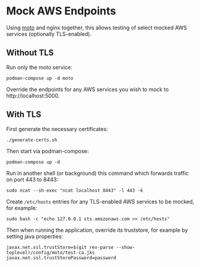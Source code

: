 Mock AWS Endpoints
==================

Using [moto](http://docs.getmoto.org/en/latest/docs/server_mode.html) and nginx together, this
allows testing of select mocked AWS services (optionally TLS-enabled).

Without TLS
-----------

Run only the moto service:

```shell
podman-compose up -d moto
```

Override the endpoints for any AWS services you wish to mock to
http://localhost:5000.

With TLS
--------
First generate the necessary certificates:

```shell
./generate-certs.sh
```

Then start via podman-compose:

```shell
podman-compose up -d
```

Run in another shell (or background) this command which forwards traffic on port 443 to 8443:

```shell
sudo ncat --sh-exec "ncat localhost 8443" -l 443 -k
```

Create `/etc/hosts` entries for any TLS-enabled AWS services to be mocked, for example:

```shell
sudo bash -c "echo 127.0.0.1 sts.amazonaws.com >> /etc/hosts"
```

Then when running the application, override its truststore, for example by setting java properties:

```properties
javax.net.ssl.trustStore=$(git rev-parse --show-toplevel)/config/moto/test-ca.jks
javax.net.ssl.trustStorePassword=password
```

